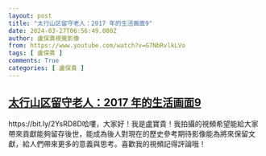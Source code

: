 ```yaml
---
layout: post
title: "太行山区留守老人：2017 年的生活画面9"
date: 2024-03-27T06:56:49.000Z
author: 盧保貴視覺影像
from: https://www.youtube.com/watch?v=G7NbRvlkLVo
tags: [ 盧保貴 ]
comments: True
categories: [ 盧保貴 ]
---
```

<!--1711522609000-->
[太行山区留守老人：2017 年的生活画面9](https://www.youtube.com/watch?v=G7NbRvlkLVo)
------

<div>
https://bit.ly/2YsRD8D哈嘍，大家好！我是盧寶貴！我拍攝的視頻希望能給大家帶來貢獻能夠留存後世，能成為後人對現在的歷史參考期待影像能為將來保留文獻，給人們帶來更多的意義與思考。喜歡我的視頻記得評論哦！
</div>
